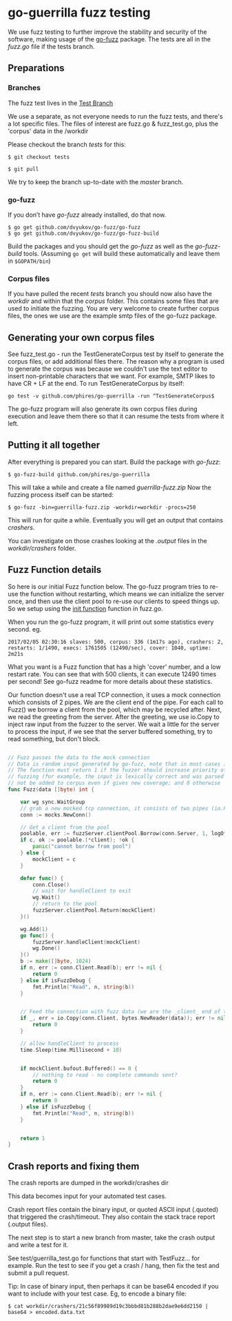 # go-guerrilla fuzz testing

We use fuzz testing to further improve the stability and security of the software,
making usage of the [go-fuzz](https://github.com/dvyukov/go-fuzz) package.
The tests are all in the *fuzz.go* file if the tests branch.

## Preparations

### Branches

The fuzz test lives in the [Test Branch](https://github.com/phires/go-guerrilla/tree/tests)

We use a separate, as not everyone needs to run the fuzz tests, and there's a lot specific files. The files of interest are fuzz.go & fuzz_test.go, plus the 'corpus' data in the /workdir

Please checkout the branch *tests* for this:


    $ git checkout tests

    $ git pull

We try to keep the branch up-to-date with the *master* branch.

### go-fuzz

If you don’t have *go-fuzz* already installed, do that now.

    $ go get github.com/dvyukov/go-fuzz/go-fuzz
    $ go get github.com/dvyukov/go-fuzz/go-fuzz-build

Build the packages and you should get the *go-fuzz* as well as the *go-fuzz-build* tools. 
(Assuming `go get` will build these automatically and leave them in `$GOPATH/bin`)

### Corpus files

If you have pulled the recent *tests* branch you should now also have the *workdir* and within that
the *corpus* folder. This contains some files that are used to initiate the fuzzing.
You are very welcome to create further corpus files, the ones we use are the example smtp files of the
go-fuzz package.

## Generating your own corpus files

See fuzz_test.go - run the TestGenerateCorpus test by itself to generate the corpus files, or add additional files there. The reason why a program is used to generate the corpus was because we couldn't use the text editor to insert non-printable characters that we want. For example, SMTP likes to have CR + LF at the end. To run TestGenerateCorpus by itself:

`go test -v github.com/phires/go-guerrilla -run ^TestGenerateCorpus$`

The go-fuzz program will also generate its own corpus files during execution and leave them there so that it can resume the tests from where it left.

## Putting it all together

After everything is prepared you can start. Build the package with *go-fuzz*:

`$ go-fuzz-build github.com/phires/go-guerrilla`

This will take a while and create a file named *guerrilla-fuzz.zip*
Now the fuzzing process itself can be started:

`$ go-fuzz -bin=guerrilla-fuzz.zip -workdir=workdir -procs=250`

This will run for quite a while. Eventually you will get an output that contains *crashers*.

You can investigate on those crashes looking at the *.output* files in the *workdir/crashers* folder.

## Fuzz Function details

So here is our initial Fuzz function below. The go-fuzz program tries to re-use the function without
restarting, which means we can initialize the server once, and then use the client pool to re-use our clients to speed things up. So we setup using the [init function](https://golang.org/doc/effective_go.html#init) function in fuzz.go.



When you run the go-fuzz program, it will print out some statistics every second.
eg.

`2017/02/05 02:30:16 slaves: 500, corpus: 336 (1m17s ago), crashers: 2, restarts: 1/1490, execs: 1761505 (12490/sec), cover: 1040, uptime: 2m21s`

What you want is a Fuzz function that has a high 'cover' number, and a low restart rate. You can see that with 500 clients, it can execute 12490 times per second! See go-fuzz readme for more details about these statistics.

Our function doesn't use a real TCP connection, it uses a mock connection which consists of 2 pipes. We are the client end of the pipe. For each call to Fuzz() we borrow a client from the pool, which may be recycled after.
Next, we read the greeting from the server. After the greeting, we use io.Copy to inject raw input 
from the fuzzer to the server. We wait a little for the server to process the input, if we see that the server buffered something, try to read something, but don't block. 


```go

// Fuzz passes the data to the mock connection
// Data is random input generated by go-fuzz, note that in most cases it is invalid.
// The function must return 1 if the fuzzer should increase priority of the given input during subsequent
// fuzzing (for example, the input is lexically correct and was parsed successfully); -1 if the input must
// not be added to corpus even if gives new coverage; and 0 otherwise
func Fuzz(data []byte) int {

	var wg sync.WaitGroup
	// grab a new mocked tcp connection, it consists of two pipes (io.Pipe)
	conn := mocks.NewConn()

	// Get a client from the pool
	poolable, err := fuzzServer.clientPool.Borrow(conn.Server, 1, logOff)
	if c, ok := poolable.(*client); !ok {
		panic("cannot borrow from pool")
	} else {
		mockClient = c
	}

	defer func() {
		conn.Close()
		// wait for handleClient to exit
		wg.Wait()
		// return to the pool
		fuzzServer.clientPool.Return(mockClient)
	}()

	wg.Add(1)
	go func() {
		fuzzServer.handleClient(mockClient)
		wg.Done()
	}()
	b := make([]byte, 1024)
	if n, err := conn.Client.Read(b); err != nil {
		return 0
	} else if isFuzzDebug {
		fmt.Println("Read", n, string(b))
	}


	// Feed the connection with fuzz data (we are the _client_ end of the connection)
	if _, err = io.Copy(conn.Client, bytes.NewReader(data)); err != nil {
		return 0
	}

	// allow handleClient to process
	time.Sleep(time.Millisecond + 10)


	if mockClient.bufout.Buffered() == 0 {
		// nothing to read - no complete commands sent?
		return 0
	}
	if n, err := conn.Client.Read(b); err != nil {
		return 0
	} else if isFuzzDebug {
		fmt.Println("Read", n, string(b))
	}


	return 1
}
```

## Crash reports and fixing them



The crash reports are dumped in the workdir/crashes dir

This data becomes input for your automated test cases. 

Crash report files contain the binary input, or quoted ASCII input (.quoted) 
that triggered the crash/timeout. They also contain the stack trace report 
(.output files).

The next step is to start a new branch from master, take the crash output and 
write a test for it. 

See test/guerrilla_test.go for functions that start with TestFuzz... for 
example. Run the test to see if you get a crash / hang, then fix the test and 
submit a pull request.

Tip: In case of binary input, then perhaps it can be base64 encoded if you 
want to include with your test case. Eg, to encode a binary file:

`$ cat workdir/crashers/21c56f89989d19c3bbbd81b288b2dae9e6dd2150 | base64 > encoded.data.txt`

